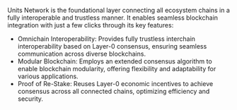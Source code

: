 Units Network is the foundational layer connecting all ecosystem chains in a fully interoperable and trustless manner. It enables seamless blockchain integration with just a few clicks through its key features:

- Omnichain Interoperability: Provides fully trustless interchain interoperability based on Layer-0 consensus, ensuring seamless communication across diverse blockchains.
- Modular Blockchain: Employs an extended consensus algorithm to enable blockchain modularity, offering flexibility and adaptability for various applications.
- Proof of Re-Stake: Reuses Layer-0 economic incentives to achieve consensus across all connected chains, optimizing efficiency and security.